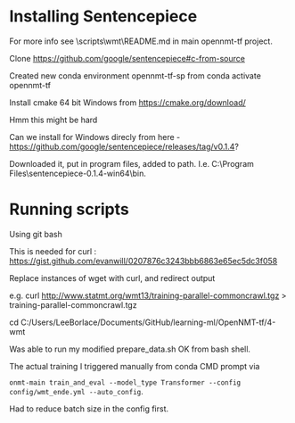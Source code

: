 # Installing Sentencepiece
For more info see \scripts\wmt\README.md in main opennmt-tf project.

Clone https://github.com/google/sentencepiece#c-from-source

Created new conda environment opennmt-tf-sp from conda activate opennmt-tf

Install cmake 64 bit Windows from https://cmake.org/download/

Hmm this might be hard

Can we install for Windows direcly from here - https://github.com/google/sentencepiece/releases/tag/v0.1.4?

Downloaded it, put in program files, added to path. I.e. C:\Program Files\sentencepiece-0.1.4-win64\bin.


# Running scripts
Using git bash

This is needed for curl : https://gist.github.com/evanwill/0207876c3243bbb6863e65ec5dc3f058

Replace instances of wget with curl, and redirect output 

e.g. curl http://www.statmt.org/wmt13/training-parallel-commoncrawl.tgz > training-parallel-commoncrawl.tgz

cd C:/Users/LeeBorlace/Documents/GitHub/learning-ml/OpenNMT-tf/4-wmt

Was able to run my modified prepare_data.sh OK from bash shell.

The actual training I triggered manually from conda CMD prompt via

`onmt-main train_and_eval --model_type Transformer --config config/wmt_ende.yml --auto_config`.

Had to reduce batch size in the config first.